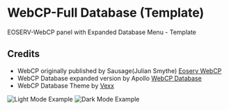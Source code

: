 # WebCP-Full Database (Template)
EOSERV-WebCP panel with Expanded Database Menu - Template

## Credits
- WebCP originally published by Sausage(Julian Smythe) [Eoserv WebCP](https://github.com/eoserv/webcp)
- WebCP Database expanded version by Apollo [WebCP Database](https://github.com/Apollo-EE/WebCP-Full-Database)
- WebCP Database Theme by [Vexx](https://vexx.info)

![Light Mode Example](https://vexx.info/img/1.PNG)
![Dark Mode Example](https://vexx.info/img/2.PNG)
